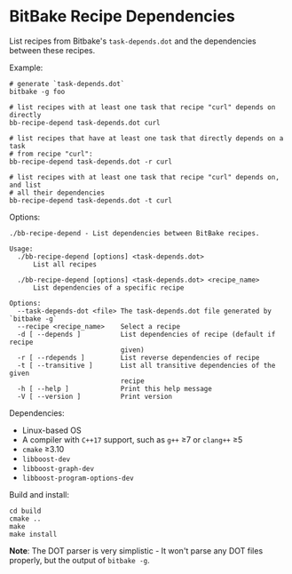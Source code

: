 BitBake Recipe Dependencies
===========================

List recipes from Bitbake's `task-depends.dot` and the dependencies
between these recipes.

Example:

```shell
# generate `task-depends.dot`
bitbake -g foo

# list recipes with at least one task that recipe "curl" depends on directly
bb-recipe-depend task-depends.dot curl

# list recipes that have at least one task that directly depends on a task
# from recipe "curl":
bb-recipe-depend task-depends.dot -r curl

# list recipes with at least one task that recipe "curl" depends on, and list
# all their dependencies
bb-recipe-depend task-depends.dot -t curl
```

Options:

```
./bb-recipe-depend - List dependencies between BitBake recipes.

Usage:
  ./bb-recipe-depend [options] <task-depends.dot>
      List all recipes

  ./bb-recipe-depend [options] <task-depends.dot> <recipe_name>
      List dependencies of a specific recipe

Options:
  --task-depends-dot <file> The task-depends.dot file generated by `bitbake -g`
  --recipe <recipe_name>    Select a recipe
  -d [ --depends ]          List dependencies of recipe (default if recipe 
                            given)
  -r [ --rdepends ]         List reverse dependencies of recipe
  -t [ --transitive ]       List all transitive dependencies of the given 
                            recipe
  -h [ --help ]             Print this help message
  -V [ --version ]          Print version
```

Dependencies:

* Linux-based OS
* A compiler with `C++17` support, such as `g++` ≥7 or  `clang++` ≥5
* `cmake` ≥3.10
* `libboost-dev`
* `libboost-graph-dev`
* `libboost-program-options-dev`

Build and install:

```
cd build
cmake ..
make
make install
```

**Note**: The DOT parser is very simplistic - It won't parse any DOT files
properly, but the output of `bitbake -g`.


